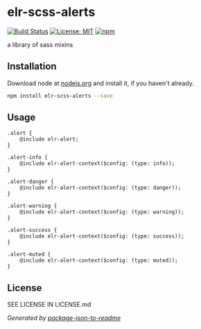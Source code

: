 # elr-scss-alerts

[![Build Status](https://travis-ci.org/Beth3346/elr-scss-alerts.svg?branch=master)](https://travis-ci.org/Beth3346/elr-scss-alerts)
[![License: MIT](https://img.shields.io/badge/License-MIT-yellow.svg)](https://opensource.org/licenses/MIT)
[![npm](https://img.shields.io/npm/dm/elr-scss-alerts.svg?style=flat)]()

a library of sass mixins

## Installation

Download node at [nodejs.org](http://nodejs.org) and install it, if you haven't already.

```sh
npm install elr-scss-alerts --save
```

##  Usage

    .alert {
        @include elr-alert;
    }

    .alert-info {
        @include elr-alert-context($config: (type: info));
    }

    .alert-danger {
        @include elr-alert-context($config: (type: danger));
    }

    .alert-warning {
        @include elr-alert-context($config: (type: warning));
    }

    .alert-success {
        @include elr-alert-context($config: (type: success));
    }

    .alert-muted {
        @include elr-alert-context($config: (type: muted));
    }

## License

SEE LICENSE IN LICENSE.md

_Generated by [package-json-to-readme](https://github.com/zeke/package-json-to-readme)_

